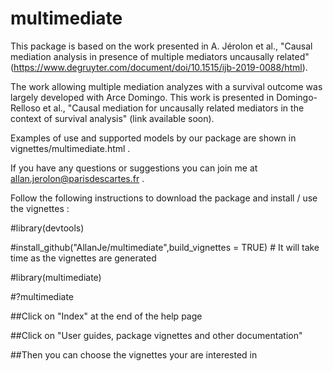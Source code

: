 # multimediate
This package is based on the work presented in A. Jérolon et al., "Causal mediation analysis in presence of multiple mediators uncausally related" (https://www.degruyter.com/document/doi/10.1515/ijb-2019-0088/html).

The work allowing multiple mediation analyzes with a survival outcome was largely developed with Arce Domingo. This work is presented in Domingo-Relloso et al., "Causal mediation for uncausally related mediators in the context of survival analysis" (link available soon). 


Examples of use and supported models by our package are shown in vignettes/multimediate.html .


If you have any questions or suggestions you can join me at allan.jerolon@parisdescartes.fr .


Follow the following instructions to download the package and install / use the vignettes :

#library(devtools)

#install_github("AllanJe/multimediate",build_vignettes = TRUE) # It will take time as the vignettes are generated

#library(multimediate)

#?multimediate

##Click on "Index" at the end of the help page

##Click on "User guides, package vignettes and other documentation"

##Then you can choose the vignettes your are interested in

